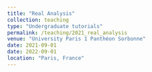 ```yaml
---
title: "Real Analysis"
collection: teaching
type: "Undergraduate tutorials"
permalink: /teaching/2021_real_analysis
venue: "University Paris 1 Panthéon Sorbonne"
date: 2021-09-01 
date: 2022-09-01 
location: "Paris, France"
---
```


